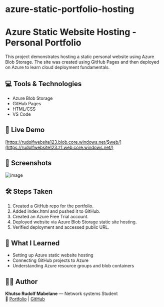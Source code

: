 # azure-static-portfolio-hosting
# Azure Static Website Hosting - Personal Portfolio

This project demonstrates hosting a static personal website using Azure Blob Storage. The site was created using GitHub Pages and then deployed on Azure to learn cloud deployment fundamentals.

## 💻 Tools & Technologies
- Azure Blob Storage
- GitHub Pages
- HTML/CSS
- VS Code

## 🚀 Live Demo
[https://rudolfwebsite123.blob.core.windows.net/$web/](https://rudolfwebsite123.z1.web.core.windows.net/) 

## 📸 Screenshots
![image](https://github.com/user-attachments/assets/505d2865-f67f-467c-b8fa-25cf875e5078)


## 🛠️ Steps Taken
1. Created a GitHub repo for the portfolio.
2. Added index.html and pushed it to GitHub.
3. Created an Azure Free Trial account.
4. Deployed website via Azure Blob Storage static site hosting.
5. Verified deployment and accessed public URL.

## 🧠 What I Learned
- Setting up Azure static website hosting
- Connecting GitHub projects to Azure
- Understanding Azure resource groups and blob containers

  
## 🧑‍💻 Author
**Khutso Rudolf Mabelane** — Network systems Student  
🔗 [Portfolio](https://rudolf903.github.io) | [GitHub](https://github.com/Rudolf903)
